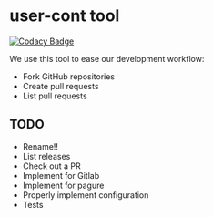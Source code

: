 # user-cont tool

[![Codacy Badge](https://api.codacy.com/project/badge/Grade/7c4e622a12074303b4b8752f87ef0c80)](https://www.codacy.com/app/user-cont/tool?utm_source=github.com&amp;utm_medium=referral&amp;utm_content=user-cont/tool&amp;utm_campaign=Badge_Grade)

We use this tool to ease our development workflow:

 * Fork GitHub repositories
 * Create pull requests
 * List pull requests


## TODO

 * Rename!!
 * List releases
 * Check out a PR
 * Implement for Gitlab
 * Implement for pagure
 * Properly implement configuration
 * Tests

